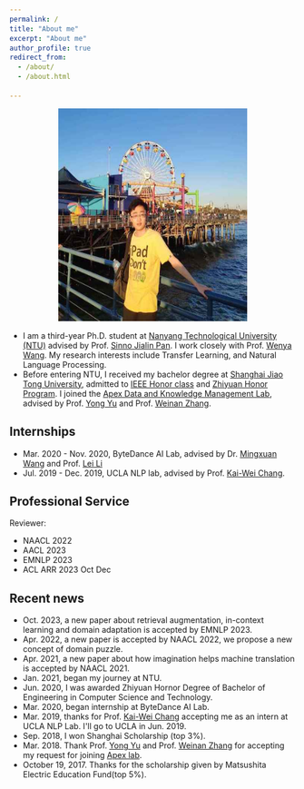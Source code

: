 ```yaml
---
permalink: /
title: "About me"
excerpt: "About me"
author_profile: true
redirect_from: 
  - /about/
  - /about.html
  
---
```




<div align = "center"><img src="images/LA.jpg" height="375" width="333"/> </div>


*    I am a third-year Ph.D. student at [Nanyang Technological University (NTU)](http://scse.ntu.edu.sg/Pages/Home.aspx) advised by Prof. [Sinno Jialin Pan](https://personal.ntu.edu.sg/sinnopan/index.html). I work closely with Prof. [Wenya Wang](https://personal.ntu.edu.sg/wangwy/). My research interests include Transfer Learning, and Natural Language Processing.
*    Before entering NTU, I received my bachelor degree at [Shanghai Jiao Tong University](http://en.sjtu.edu.cn/), admitted to [IEEE Honor class](https://english.seiee.sjtu.edu.cn/english/info/8338.htm) and [Zhiyuan Honor Program](https://en.zhiyuan.sjtu.edu.cn/). I joined the [Apex Data and Knowledge Management Lab](http://www.apexlab.org/), advised by Prof. [Yong Yu](http://apex.sjtu.edu.cn/members/yyu) and Prof. [Weinan Zhang](http://wnzhang.net/).


Internships
---
*    Mar. 2020 - Nov. 2020, ByteDance AI Lab, advised by Dr. [Mingxuan Wang](<https://scholar.google.com/citations?user=hOQ6G6EAAAAJ&hl=en>) and Prof. [Lei Li](<https://lileicc.github.io/>)
*    Jul. 2019 - Dec. 2019, UCLA NLP lab, advised by Prof. [Kai-Wei Chang](<http://web.cs.ucla.edu/~kwchang/>).


Professional Service
---
Reviewer:
*    NAACL 2022
*    AACL 2023
*    EMNLP 2023
*    ACL ARR 2023 Oct Dec



Recent news
---
*    Oct. 2023, a new paper about retrieval augmentation, in-context learning and domain adaptation is accepted by EMNLP 2023.
*    Apr. 2022, a new paper is accepted by NAACL 2022, we propose a new concept of domain puzzle.
*    Apr. 2021, a new paper about how imagination helps machine translation is accepted by NAACL 2021.
*    Jan. 2021, began my journey at NTU.
*    Jun. 2020, I was awarded Zhiyuan Hornor Degree of Bachelor of Engineering in Computer Science and Technology.
*    Mar. 2020, began internship at ByteDance AI Lab.
*    Mar. 2019, thanks for Prof. [Kai-Wei Chang](http://web.cs.ucla.edu/~kwchang/) accepting me as an intern at UCLA NLP Lab. I'll go to UCLA in Jun. 2019.
*    Sep. 2018, I won Shanghai Scholarship (top 3%).
*    Mar. 2018. Thank Prof. [Yong Yu](http://apex.sjtu.edu.cn/members/yyu) and Prof. [Weinan Zhang](http://wnzhang.net/) for accepting my request for joining [Apex lab](http://www.apexlab.org/).
*    October 19, 2017. Thanks for the scholarship given by Matsushita Electric Education Fund(top 5%).

<br />
<br />
<div align="center">
<script type="text/javascript" id="clustrmaps" src="//cdn.clustrmaps.com/map_v2.js?cl=080808&w=450&t=n&d=S4ltOOOb5hNqfuuCWdgDqsaGD0v1lIU0YFRyXTX7W5E&co=ffffff&cmo=3acc3a&cmn=ff5353&ct=808080"></script>
</div>
